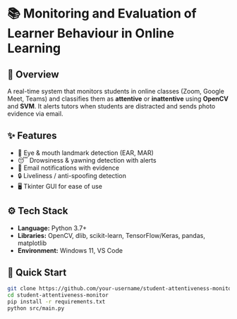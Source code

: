 # 📚 Monitoring and Evaluation of Learner Behaviour in Online Learning  

## 📌 Overview  
A real-time system that monitors students in online classes (Zoom, Google Meet, Teams) and classifies them as **attentive** or **inattentive** using **OpenCV** and **SVM**. It alerts tutors when students are distracted and sends photo evidence via email.  

## ✨ Features  
- 👀 Eye & mouth landmark detection (EAR, MAR)  
- 😴 Drowsiness & yawning detection with alerts  
- 📩 Email notifications with evidence  
- 🔒 Liveliness / anti-spoofing detection  
- 🖥️ Tkinter GUI for ease of use  

## ⚙️ Tech Stack  
- **Language:** Python 3.7+  
- **Libraries:** OpenCV, dlib, scikit-learn, TensorFlow/Keras, pandas, matplotlib  
- **Environment:** Windows 11, VS Code  

## 🚀 Quick Start  
```bash
git clone https://github.com/your-username/student-attentiveness-monitor.git
cd student-attentiveness-monitor
pip install -r requirements.txt
python src/main.py
